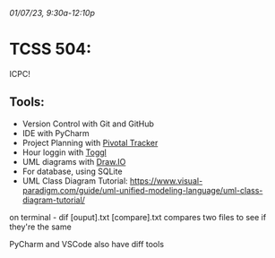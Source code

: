 _01/07/23, 9:30a-12:10p_

# TCSS 504: 

ICPC!


## Tools:

- Version Control with Git and GitHub
- IDE with PyCharm
- Project Planning with [Pivotal Tracker](https://www.pivotaltracker.com/)
- Hour loggin with [Toggl](https://toggl.com/)
- UML diagrams with [Draw.IO](https://app.diagrams.net/)
- For database, using SQLite
- UML Class Diagram Tutorial: https://www.visual-paradigm.com/guide/uml-unified-modeling-language/uml-class-diagram-tutorial/

on terminal - dif [ouput].txt [compare].txt
compares two files to see if they're the same

PyCharm and VSCode also have diff tools